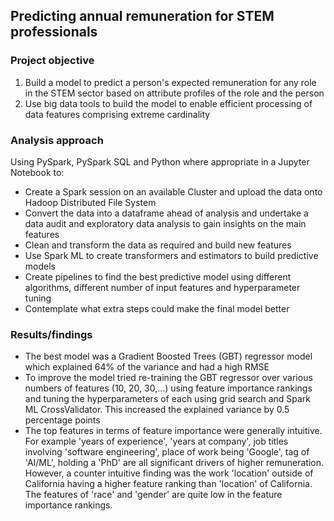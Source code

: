 ## Predicting annual remuneration for STEM professionals

### Project objective

1. Build a model to predict a person's expected remuneration for any role in the STEM sector based on attribute profiles of the role and the person
3. Use big data tools to build the model to enable efficient processing of data features comprising extreme cardinality
  
### Analysis approach

Using PySpark, PySpark SQL and Python where appropriate in a Jupyter Notebook to:
- Create a Spark session on an available Cluster and upload the data onto Hadoop Distributed File System
- Convert the data into a dataframe ahead of analysis and undertake a data audit and exploratory data analysis to gain insights on the main features
- Clean and transform the data as required and build new features
- Use Spark ML to create transformers and estimators to build predictive models
- Create pipelines to find the best predictive model using different algorithms, different number of input features and hyperparameter tuning
- Contemplate what extra steps could make the final model better

### Results/findings

- The best model was a Gradient Boosted Trees (GBT) regressor model which explained 64% of the variance and had a high RMSE
- To improve the model tried re-training the GBT regressor over various numbers of features (10, 20, 30,...) using feature importance rankings and tuning the hyperparameters of each using grid search and Spark ML CrossValidator. This increased the explained variance by 0.5 percentage points
- The top features in terms of feature importance were generally intuitive. For example 'years of experience', 'years at company', job titles involving 'software engineering', place of work being 'Google', tag of 'AI/ML', holding a 'PhD' are all significant drivers of higher remuneration. However, a counter intuitive finding was the work 'location' outside of California having a higher feature ranking than 'location' of California. The features of 'race' and 'gender' are quite low in the feature importance rankings.

